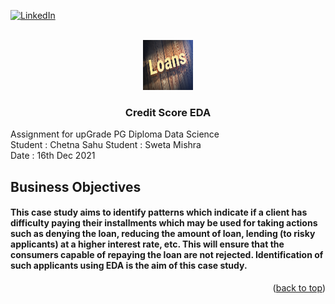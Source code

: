 <div id="top"></div>

[![LinkedIn][linkedin-shield]][linkedin-url]



<!-- PROJECT LOGO -->
<br />
<div align="center">
  <a href="https://github.com/chetnasahu-max/Credit_Score_EDA">
    <img src="logo.png" alt="Logo" width="80" height="80">
  </a>

<h3 align="center">Credit Score EDA</h3>

  <p align="left">
    Assignment for upGrade PG Diploma Data Science
    <br />
    Student : Chetna Sahu
    Student : Sweta Mishra
    <br />
    Date : 16th Dec 2021
    <br />
    </p>
</div>


<!-- ABOUT THE PROJECT -->
## Business Objectives


<h4>This case study aims to identify patterns which indicate if a client has difficulty paying their installments which may be used for taking actions such as denying the loan, reducing the amount of loan, lending (to risky applicants) at a higher interest rate, etc. This will ensure that the consumers capable of repaying the loan are not rejected. Identification of such applicants using EDA is the aim of this case study.
</h4>

<p align="right">(<a href="#top">back to top</a>)</p>


<!-- MARKDOWN LINKS & IMAGES -->
<!-- https://www.markdownguide.org/basic-syntax/#reference-style-links -->
[linkedin-shield]: https://img.shields.io/badge/-LinkedIn-black.svg?style=for-the-badge&logo=linkedin&colorB=555
[linkedin-url]: www.linkedin.com/in/chetnasahu
